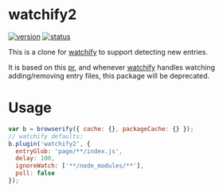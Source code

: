 # watchify2
[![version](https://img.shields.io/npm/v/watchify2.svg)](https://www.npmjs.org/package/watchify2)
[![status](https://travis-ci.org/reducejs/watchify2.svg?branch=master)](https://travis-ci.org/reducejs/watchify2)

This is a clone for [watchify]
to support detecting new entries.

It is based on this [pr](https://github.com/substack/watchify/pull/297),
and whenever [watchify] handles watching adding/removing entry files,
this package will be deprecated.

# Usage

```js
var b = browserify({ cache: {}, packageCache: {} });
// watchify defaults:
b.plugin('watchify2', {
  entryGlob: 'page/**/index.js',
  delay: 100,
  ignoreWatch: ['**/node_modules/**'],
  poll: false
});

```

[watchify]: https://github.com/substack/watchify
